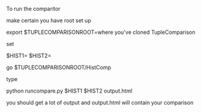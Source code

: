 To run the comparitor

make certain you have root set up 

 export  $TUPLECOMPARISONROOT=where you've cloned TupleComparison
 
set  
  
  $HIST1=<firstfilepath>
  $HIST2=<secondffilepath> 
  
go $TUPLECOMPARISONROOT/HistComp
  
type
  
  python runcompare.py $HIST1 $HIST2 output.html
  
you should get a lot of output and output.html will contain your comparison
  
  
  
